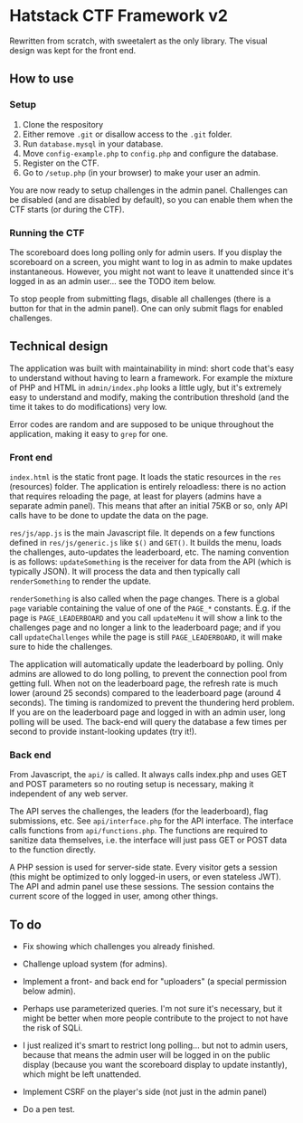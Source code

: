 # Hatstack CTF Framework v2

Rewritten from scratch, with sweetalert as the only library. The visual design was kept for
the front end.

## How to use

### Setup

1. Clone the respository
1. Either remove `.git` or disallow access to the `.git` folder.
1. Run `database.mysql` in your database.
1. Move `config-example.php` to `config.php` and configure the database.
1. Register on the CTF.
1. Go to `/setup.php` (in your browser) to make your user an admin.

You are now ready to setup challenges in the admin panel. Challenges can be disabled (and are
disabled by default), so you can enable them when the CTF starts (or during the CTF).

### Running the CTF

The scoreboard does long polling only for admin users. If you display the scoreboard on a
screen, you might want to log in as admin to make updates instantaneous. However, you might
not want to leave it unattended since it's logged in as an admin user... see the TODO item
below.

To stop people from submitting flags, disable all challenges (there is a button for that in
the admin panel). One can only submit flags for enabled challenges.

## Technical design

The application was built with maintainability in mind: short code that's easy to understand
without having to learn a framework. For example the mixture of PHP and HTML in
`admin/index.php` looks a little ugly, but it's extremely easy to understand and modify,
making the contribution threshold (and the time it takes to do modifications) very low.

Error codes are random and are supposed to be unique throughout the application, making it
easy to `grep` for one.

### Front end

`index.html` is the static front page. It loads the static resources in the `res` (resources)
folder. The application is entirely reloadless: there is no action that requires reloading
the page, at least for players (admins have a separate admin panel). This means that after
an initial 75KB or so, only API calls have to be done to update the data on the page.

`res/js/app.js` is the main Javascript file. It depends on a few functions defined in
`res/js/generic.js` like `$()` and `GET()`. It builds the menu, loads the challenges,
auto-updates the leaderboard, etc. The naming convention is as follows: `updateSomething` is
the receiver for data from the API (which is typically JSON). It will process the data and
then typically call `renderSomething` to render the update.

`renderSomething` is also called when the page changes. There is a global `page` variable
containing the value of one of the `PAGE_*` constants. E.g. if the page is
`PAGE_LEADERBOARD` and you call `updateMenu` it will show a link to the challenges page and
no longer a link to the leaderboard page; and if you call `updateChallenges` while the page
is still `PAGE_LEADERBOARD`, it will make sure to hide the challenges.

The application will automatically update the leaderboard by polling. Only admins are allowed
to do long polling, to prevent the connection pool from getting full. When not on the
leaderboard page, the refresh rate is much lower (around 25 seconds) compared to the
leaderboard page (around 4 seconds). The timing is randomized to prevent the thundering herd
problem. If you are on the leaderboard page and logged in with an admin user, long polling
will be used. The back-end will query the database a few times per second to provide
instant-looking updates (try it!).

### Back end

From Javascript, the `api/` is called. It always calls index.php and uses GET and POST
parameters so no routing setup is necessary, making it independent of any web server.

The API serves the challenges, the leaders (for the leaderboard), flag submissions, etc. See
`api/interface.php` for the API interface. The interface calls functions from
`api/functions.php`. The functions are required to sanitize data themselves, i.e. the
interface will just pass GET or POST data to the function directly.

A PHP session is used for server-side state. Every visitor gets a session (this might be
optimized to only logged-in users, or even stateless JWT). The API and admin panel use these
sessions. The session contains the current score of the logged in user, among other things.

## To do

- Fix showing which challenges you already finished.

- Challenge upload system (for admins).

- Implement a front- and back end for "uploaders" (a special permission below admin).

- Perhaps use parameterized queries. I'm not sure it's necessary, but it might be better when
  more people contribute to the project to not have the risk of SQLi.

- I just realized it's smart to restrict long polling... but not to admin users, because
  that means the admin user will be logged in on the public display (because you want the
  scoreboard display to update instantly), which might be left unattended.

- Implement CSRF on the player's side (not just in the admin panel)

- Do a pen test.

